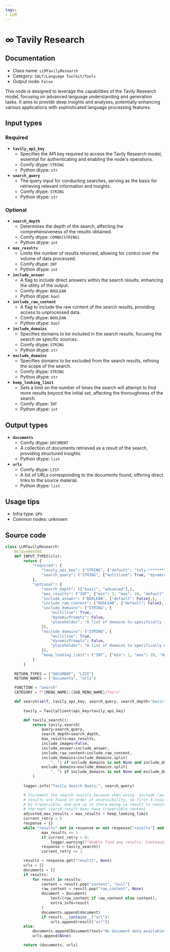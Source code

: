 ```yaml
---
tags:
- LLM
---
```


# ∞ Tavily Research
## Documentation
- Class name: `LLMTavilyResearch`
- Category: `SALT/Language Toolkit/Tools`
- Output node: `False`

This node is designed to leverage the capabilities of the Tavily Research model, focusing on advanced language understanding and generation tasks. It aims to provide deep insights and analyses, potentially enhancing various applications with sophisticated language processing features.
## Input types
### Required
- **`tavily_api_key`**
    - Specifies the API key required to access the Tavily Research model, essential for authenticating and enabling the node's operations.
    - Comfy dtype: `STRING`
    - Python dtype: `str`
- **`search_query`**
    - The query input for conducting searches, serving as the basis for retrieving relevant information and insights.
    - Comfy dtype: `STRING`
    - Python dtype: `str`
### Optional
- **`search_depth`**
    - Determines the depth of the search, affecting the comprehensiveness of the results obtained.
    - Comfy dtype: `COMBO[STRING]`
    - Python dtype: `int`
- **`max_results`**
    - Limits the number of results returned, allowing for control over the volume of data processed.
    - Comfy dtype: `INT`
    - Python dtype: `int`
- **`include_answer`**
    - A flag to include direct answers within the search results, enhancing the utility of the output.
    - Comfy dtype: `BOOLEAN`
    - Python dtype: `bool`
- **`include_raw_content`**
    - A flag to include the raw content of the search results, providing access to unprocessed data.
    - Comfy dtype: `BOOLEAN`
    - Python dtype: `bool`
- **`include_domains`**
    - Specifies domains to be included in the search results, focusing the search on specific sources.
    - Comfy dtype: `STRING`
    - Python dtype: `str`
- **`exclude_domains`**
    - Specifies domains to be excluded from the search results, refining the scope of the search.
    - Comfy dtype: `STRING`
    - Python dtype: `str`
- **`keep_looking_limit`**
    - Sets a limit on the number of times the search will attempt to find more results beyond the initial set, affecting the thoroughness of the search.
    - Comfy dtype: `INT`
    - Python dtype: `int`
## Output types
- **`documents`**
    - Comfy dtype: `DOCUMENT`
    - A collection of documents retrieved as a result of the search, providing structured insights.
    - Python dtype: `list`
- **`urls`**
    - Comfy dtype: `LIST`
    - A list of URLs corresponding to the documents found, offering direct links to the source material.
    - Python dtype: `list`
## Usage tips
- Infra type: `GPU`
- Common nodes: unknown


## Source code
```python
class LLMTavilyResearch:
    @classmethod
    def INPUT_TYPES(cls):
        return {
            "required": {
                "tavily_api_key": ("STRING", {"default": "tvly-*******************************"}),
                "search_query": ("STRING", {"multiline": True, "dynamicPrompts": False}),
            },
            "optional": {
                "search_depth": (["basic", "advanced"],),
                "max_results": ("INT", {"min": 1, "max": 20, "default": 1}),
                "include_answer": ("BOOLEAN", {"default": False},),
                "include_raw_content": ("BOOLEAN", {"default": False},),
                "include_domains": ("STRING", {
                    "multiline": True,
                    "dynamicPrompts": False,
                    "placeholder": "A list of domains to specifically include in the search results. Default is None, which includes all domains. e.g. \"google.com, twitter.com\"",
                }),
                "exclude_domains": ("STRING", {
                    "multiline": True,
                    "dynamicPrompts": False,
                    "placeholder": "A list of domains to specifically exclude from the search results. Default is None, which doesn't exclude any domains. e.g. \"google.com, twitter.com\"",
                }),
                "keep_looking_limit": ("INT", {"min": 1, "max": 20, "default": 10})
            }
        }
    
    RETURN_TYPES = ("DOCUMENT", "LIST")
    RETURN_NAMES = ("documents", "urls")

    FUNCTION = "search"
    CATEGORY = f"{MENU_NAME}/{SUB_MENU_NAME}/Tools"

    def search(self, tavily_api_key, search_query, search_depth="basic", max_results=1, include_answer=False, include_raw_content=False, include_domains="google.com", exclude_domains=None, keep_looking_limit=10):
        
        tavily = TavilyClient(api_key=tavily_api_key)

        def tavily_search():
            return tavily.search(
                query=search_query,
                search_depth=search_depth,
                max_results=max_results,
                include_images=False,
                include_answer=include_answer,
                include_raw_content=include_raw_content,
                include_domains=include_domains.split(
                    ", ") if include_domains is not None and include_domains != "" else None,
                exclude_domains=exclude_domains.split(
                    ", ") if include_domains is not None and exclude_domains != "" else None,
            )
        
        logger.info("Tavily Search Query:", search_query)

        # Increment the search results because when using `include_raw_content` 
        # results are found in order of accessibility, so first X results may not 
        # be traversible, and end up in there being no result to return. But maybe 
        # the next search result does have traversible content.
        adjusted_max_results = max_results + keep_looking_limit
        current_retry = 0
        response = {}
        while "results" not in response or not response["results"] and max_results < adjusted_max_results:
                max_results += 1
                if current_retry > 0:
                    logger.warning(f"Unable find any results. Continuing Search...\nRetry {current_retry} of {keep_looking_limit}")
                response = tavily_search()
                current_retry += 1

        results = response.get("results", None)
        urls = []
        documents = []
        if results:
            for result in results:
                content = result.pop("content", "null")
                raw_content = result.pop("raw_content", None)
                document = Document(
                    text=(raw_content if raw_content else content),
                    extra_info=result
                )
                documents.append(document)
                if result.__contains__("url"):
                    urls.append(result["url"])
        else:
            documents.append(Document(text="No document data available", extra_info={"error": "No document data available"}))
            urls.append(None)

        return (documents, urls)

```
